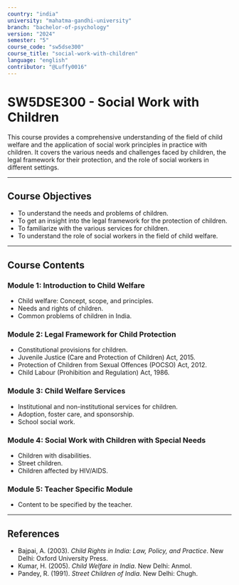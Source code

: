 ```yaml
---
country: "india"
university: "mahatma-gandhi-university"
branch: "bachelor-of-psychology"
version: "2024"
semester: "5"
course_code: "sw5dse300"
course_title: "social-work-with-children"
language: "english"
contributor: "@Luffy0016"
---
```

# SW5DSE300 - Social Work with Children

This course provides a comprehensive understanding of the field of child welfare and the application of social work principles in practice with children. It covers the various needs and challenges faced by children, the legal framework for their protection, and the role of social workers in different settings.

---
## Course Objectives

* To understand the needs and problems of children.
* To get an insight into the legal framework for the protection of children.
* To familiarize with the various services for children.
* To understand the role of social workers in the field of child welfare.

---
## Course Contents

### Module 1: Introduction to Child Welfare
* Child welfare: Concept, scope, and principles.
* Needs and rights of children.
* Common problems of children in India.

### Module 2: Legal Framework for Child Protection
* Constitutional provisions for children.
* Juvenile Justice (Care and Protection of Children) Act, 2015.
* Protection of Children from Sexual Offences (POCSO) Act, 2012.
* Child Labour (Prohibition and Regulation) Act, 1986.

### Module 3: Child Welfare Services
* Institutional and non-institutional services for children.
* Adoption, foster care, and sponsorship.
* School social work.

### Module 4: Social Work with Children with Special Needs
* Children with disabilities.
* Street children.
* Children affected by HIV/AIDS.

### Module 5: Teacher Specific Module
* Content to be specified by the teacher.

---
## References
* Bajpai, A. (2003). *Child Rights in India: Law, Policy, and Practice*. New Delhi: Oxford University Press.
* Kumar, H. (2005). *Child Welfare in India*. New Delhi: Anmol.
* Pandey, R. (1991). *Street Children of India*. New Delhi: Chugh.
